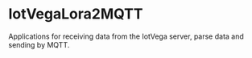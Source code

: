 # IotVegaLora2MQTT
Applications for receiving data from the IotVega server, parse data and sending by MQTT.
